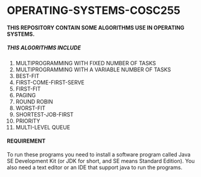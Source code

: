 # OPERATING-SYSTEMS-COSC255
#### THIS REPOSITORY CONTAIN SOME ALGORITHMS USE IN OPERATING SYSTEMS.
##### THIS ALGORITHMS INCLUDE

1. MULTIPROGRAMMING WITH FIXED NUMBER OF TASKS
1. MULTIPROGRAMMING WITH A VARIABLE NUMBER OF TASKS
1. BEST-FIT
1. FIRST-COME-FIRST-SERVE
1. FIRST-FIT
1. PAGING
1. ROUND ROBIN
1. WORST-FIT
1. SHORTEST-JOB-FIRST
1. PRIORITY
1. MULTI-LEVEL QUEUE  

#### REQUIREMENT
To run these programs you need to install a software program called Java SE Development Kit (or JDK for short, and SE means Standard Edition). You also need a text editor or an IDE that support java to run the programs.
